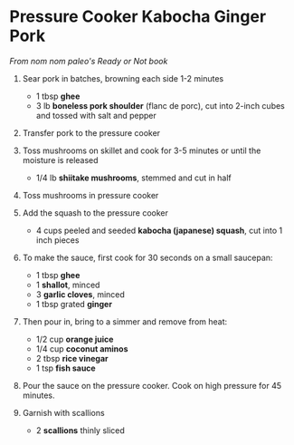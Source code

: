 # Pressure Cooker Kabocha Ginger Pork

_From nom nom paleo's Ready or Not book_

1. Sear pork in batches, browning each side 1-2 minutes
	
	- 1 tbsp **ghee**
    - 3 lb **boneless pork shoulder** (flanc de porc), cut into 2-inch cubes and tossed with salt and pepper

2. Transfer pork to the pressure cooker

3. Toss mushrooms on skillet and cook for 3-5 minutes or until the moisture is released

    - 1/4 lb **shiitake mushrooms**, stemmed and cut in half

4. Toss mushrooms in pressure cooker

5. Add the squash to the pressure cooker

    - 4 cups peeled and seeded **kabocha (japanese) squash**, cut into 1 inch pieces

6. To make the sauce, first cook for 30 seconds on a small saucepan:

    - 1 tbsp **ghee**
    - 1 **shallot**, minced
    - 3 **garlic cloves**, minced
    - 1 tbsp grated **ginger**

7. Then pour in, bring to a simmer and remove from heat:

    - 1/2 cup **orange juice**
    - 1/4 cup **coconut aminos**
    - 2 tbsp **rice vinegar**
    - 1 tsp **fish sauce**

8. Pour the sauce on the pressure cooker. Cook on high pressure for 45 minutes.

9. Garnish with scallions

    - 2 **scallions** thinly sliced



